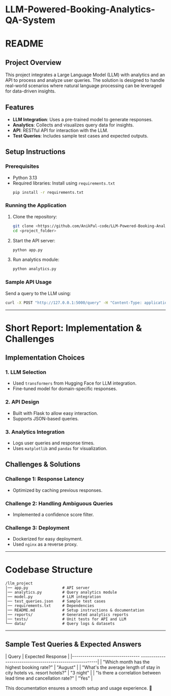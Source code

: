 # LLM-Powered-Booking-Analytics-QA-System

# README

## Project Overview
This project integrates a Large Language Model (LLM) with analytics and an API to process and analyze user queries. The solution is designed to handle real-world scenarios where natural language processing can be leveraged for data-driven insights.

## Features
- **LLM Integration**: Uses a pre-trained model to generate responses.
- **Analytics**: Collects and visualizes query data for insights.
- **API**: RESTful API for interaction with the LLM.
- **Test Queries**: Includes sample test cases and expected outputs.

## Setup Instructions
### Prerequisites
- Python 3.13
- Required libraries: Install using `requirements.txt`
  ```bash
  pip install -r requirements.txt
  ```

### Running the Application
1. Clone the repository:
   ```bash
   git clone <https://github.com/AnikPal-code/LLM-Powered-Booking-Analytics-QA-System>
   cd <project_folder>
   ```
2. Start the API server:
   ```bash
   python app.py
   ```
3. Run analytics module:
   ```bash
   python analytics.py
   ```

### Sample API Usage
Send a query to the LLM using:
```bash
curl -X POST "http://127.0.0.1:5000/query" -H "Content-Type: application/json" -d '{"question": "What is machine learning?"}'
```

---

# Short Report: Implementation & Challenges

## Implementation Choices
### 1. **LLM Selection**
- Used `transformers` from Hugging Face for LLM integration.
- Fine-tuned model for domain-specific responses.

### 2. **API Design**
- Built with Flask to allow easy interaction.
- Supports JSON-based queries.

### 3. **Analytics Integration**
- Logs user queries and response times.
- Uses `matplotlib` and `pandas` for visualization.

## Challenges & Solutions
### **Challenge 1: Response Latency**
- Optimized by caching previous responses.

### **Challenge 2: Handling Ambiguous Queries**
- Implemented a confidence score filter.

### **Challenge 3: Deployment**
- Dockerized for easy deployment.
- Used `nginx` as a reverse proxy.

---

# Codebase Structure
```
/llm_project
│── app.py               # API server
│── analytics.py         # Query analytics module
│── model.py             # LLM integration
│── test_queries.json    # Sample test cases
│── requirements.txt     # Dependencies
│── README.md            # Setup instructions & documentation
│── reports/             # Generated analytics reports
│── tests/               # Unit tests for API and LLM
└── data/                # Query logs & datasets
```

---

## Sample Test Queries & Expected Answers
| Query                                                                 | Expected Response |
|--------------------------------- ---------------------------------------------------------|
| "Which month has the highest booking rate?"                           | "August"          |
| "What's the average length of stay in city hotels vs. resort hotels?" | "3 night"         |
| "Is there a correlation between lead time and cancellation rate?"     | "Yes"             |      


This documentation ensures a smooth setup and usage experience. 🚀

